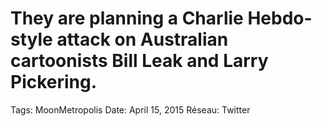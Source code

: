 # They are planning a Charlie Hebdo-style attack on Australian cartoonists Bill Leak and Larry Pickering.

Tags: MoonMetropolis
Date: April 15, 2015
Réseau: Twitter